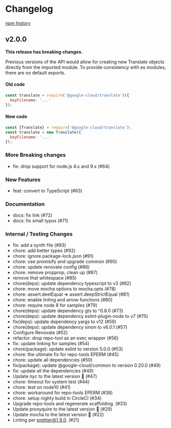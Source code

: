 # Changelog

[npm history][1]

[1]: https://www.npmjs.com/package/nodejs-translate?activeTab=versions

## v2.0.0

**This release has breaking changes**.

Previous versions of the API would allow for creating new Translate objects directly from the imported module. To provide consistency with es modules, there are no default exports.

#### Old code
```js
const translate = require('@google-cloud/translate')({
  keyFilename: '...'
});
```

#### New code
```js
const {Translate} = require('@google-cloud/translate');
const translate = new Translate({
  keyFilename: '...'
});
```

### More Breaking changes
- fix: drop support for node.js 4.x and 9.x (#64)

### New Features
- feat: convert to TypeScript (#63)

### Documentation
- docs: fix link (#72)
- docs: fix small typos (#71)

### Internal / Testing Changes
- fix: add a synth file (#93)
- chore: add better types (#92)
- chore: ignore package-lock.json (#91)
- chore: use promisify and upgrade common (#90)
- chore: update renovate config (#86)
- chore: remove propprop, clean up (#87)
- remove that whitespace (#85)
- chore(deps): update dependency typescript to v3 (#82)
- chore: move mocha options to mocha.opts (#78)
- chore: assert.deelEqual => assert.deepStrictEqual (#81)
- chore: enable linting and arrow functions (#80)
- chore: require node 8 for samples (#79)
- chore(deps): update dependency gts to ^0.8.0 (#73)
- chore(deps): update dependency eslint-plugin-node to v7 (#75)
- fix(deps): update dependency yargs to v12 (#59)
- chore(deps): update dependency sinon to v6.0.1 (#57)
- Configure Renovate (#52)
- refactor: drop repo-tool as an exec wrapper (#56)
- fix: update linking for samples (#54)
- chore(package): update eslint to version 5.0.0 (#53)
- chore: the ultimate fix for repo-tools EPERM (#45)
- chore: update all dependencies (#50)
- fix(package): update @google-cloud/common to version 0.20.0 (#49)
- fix: update all the dependencies (#48)
- Update nyc to the latest version 🚀 (#47)
- chore: timeout for system test (#44)
- chore: test on node10 (#41)
- chore: workaround for repo-tools EPERM (#36)
- chore: setup nighty build in CircleCI (#34)
- Upgrade repo-tools and regenerate scaffolding. (#33)
- Update proxyquire to the latest version 🚀 (#29)
- Update mocha to the latest version 🚀 (#22)
- Linting per prettier@1.9.0. (#21)

